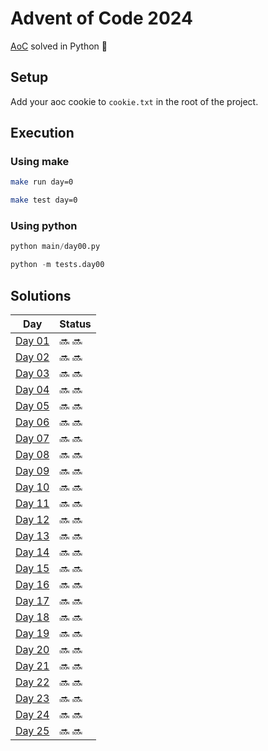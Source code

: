 # Advent of Code 2024
[AoC](https://adventofcode.com/2024) solved in Python :snake:

## Setup
Add your aoc cookie to `cookie.txt` in the root of the project.  

## Execution
### Using make
```sh
make run day=0
```

```sh
make test day=0
```

### Using python
```py
python main/day00.py
```

```py
python -m tests.day00 
```

## Solutions
| Day | Status |
| --- | ------ |
| [Day 01](https://github.com/Accieo/aoc-2024/blob/master/main/day01.py) | :soon: :soon: |
| [Day 02](https://github.com/Accieo/aoc-2024/blob/master/main/day02.py) | :soon: :soon: |
| [Day 03](https://github.com/Accieo/aoc-2024/blob/master/main/day03.py) | :soon: :soon: |
| [Day 04](https://github.com/Accieo/aoc-2024/blob/master/main/day04.py) | :soon: :soon: |
| [Day 05](https://github.com/Accieo/aoc-2024/blob/master/main/day05.py) | :soon: :soon: |
| [Day 06](https://github.com/Accieo/aoc-2024/blob/master/main/day06.py) | :soon: :soon: |
| [Day 07](https://github.com/Accieo/aoc-2024/blob/master/main/day07.py) | :soon: :soon: |
| [Day 08](https://github.com/Accieo/aoc-2024/blob/master/main/day08.py) | :soon: :soon: |
| [Day 09](https://github.com/Accieo/aoc-2024/blob/master/main/day09.py) | :soon: :soon: |
| [Day 10](https://github.com/Accieo/aoc-2024/blob/master/main/day10.py) | :soon: :soon: |
| [Day 11](https://github.com/Accieo/aoc-2024/blob/master/main/day11.py) | :soon: :soon: |
| [Day 12](https://github.com/Accieo/aoc-2024/blob/master/main/day12.py) | :soon: :soon: |
| [Day 13](https://github.com/Accieo/aoc-2024/blob/master/main/day13.py) | :soon: :soon: |
| [Day 14](https://github.com/Accieo/aoc-2024/blob/master/main/day14.py) | :soon: :soon: |
| [Day 15](https://github.com/Accieo/aoc-2024/blob/master/main/day15.py) | :soon: :soon: |
| [Day 16](https://github.com/Accieo/aoc-2024/blob/master/main/day16.py) | :soon: :soon: |
| [Day 17](https://github.com/Accieo/aoc-2024/blob/master/main/day17.py) | :soon: :soon: |
| [Day 18](https://github.com/Accieo/aoc-2024/blob/master/main/day18.py) | :soon: :soon: |
| [Day 19](https://github.com/Accieo/aoc-2024/blob/master/main/day19.py) | :soon: :soon: |
| [Day 20](https://github.com/Accieo/aoc-2024/blob/master/main/day20.py) | :soon: :soon: |
| [Day 21](https://github.com/Accieo/aoc-2024/blob/master/main/day21.py) | :soon: :soon: |
| [Day 22](https://github.com/Accieo/aoc-2024/blob/master/main/day22.py) | :soon: :soon: |
| [Day 23](https://github.com/Accieo/aoc-2024/blob/master/main/day23.py) | :soon: :soon: |
| [Day 24](https://github.com/Accieo/aoc-2024/blob/master/main/day24.py) | :soon: :soon: |
| [Day 25](https://github.com/Accieo/aoc-2024/blob/master/main/day25.py) | :soon: :soon: |
